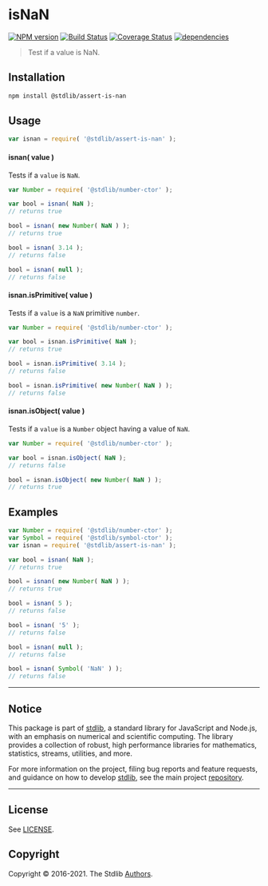 <!--

@license Apache-2.0

Copyright (c) 2018 The Stdlib Authors.

Licensed under the Apache License, Version 2.0 (the "License");
you may not use this file except in compliance with the License.
You may obtain a copy of the License at

   http://www.apache.org/licenses/LICENSE-2.0

Unless required by applicable law or agreed to in writing, software
distributed under the License is distributed on an "AS IS" BASIS,
WITHOUT WARRANTIES OR CONDITIONS OF ANY KIND, either express or implied.
See the License for the specific language governing permissions and
limitations under the License.

-->

# isNaN

[![NPM version][npm-image]][npm-url] [![Build Status][test-image]][test-url] [![Coverage Status][coverage-image]][coverage-url] [![dependencies][dependencies-image]][dependencies-url]

> Test if a value is NaN.

<section class="installation">

## Installation

```bash
npm install @stdlib/assert-is-nan
```

</section>

<section class="usage">

## Usage

```javascript
var isnan = require( '@stdlib/assert-is-nan' );
```

#### isnan( value )

Tests if a `value` is `NaN`.

<!-- eslint-disable no-new-wrappers -->

```javascript
var Number = require( '@stdlib/number-ctor' );

var bool = isnan( NaN );
// returns true

bool = isnan( new Number( NaN ) );
// returns true

bool = isnan( 3.14 );
// returns false

bool = isnan( null );
// returns false
```

#### isnan.isPrimitive( value )

Tests if a `value` is a `NaN` primitive `number`.

<!-- eslint-disable no-new-wrappers -->

```javascript
var Number = require( '@stdlib/number-ctor' );

var bool = isnan.isPrimitive( NaN );
// returns true

bool = isnan.isPrimitive( 3.14 );
// returns false

bool = isnan.isPrimitive( new Number( NaN ) );
// returns false
```

#### isnan.isObject( value )

Tests if a `value` is a `Number` object having a value of `NaN`.

<!-- eslint-disable no-new-wrappers -->

```javascript
var Number = require( '@stdlib/number-ctor' );

var bool = isnan.isObject( NaN );
// returns false

bool = isnan.isObject( new Number( NaN ) );
// returns true
```

</section>

<!-- /.usage -->

<section class="examples">

## Examples

<!-- eslint-disable no-new-wrappers -->

<!-- eslint no-undef: "error" -->

```javascript
var Number = require( '@stdlib/number-ctor' );
var Symbol = require( '@stdlib/symbol-ctor' );
var isnan = require( '@stdlib/assert-is-nan' );

var bool = isnan( NaN );
// returns true

bool = isnan( new Number( NaN ) );
// returns true

bool = isnan( 5 );
// returns false

bool = isnan( '5' );
// returns false

bool = isnan( null );
// returns false

bool = isnan( Symbol( 'NaN' ) );
// returns false
```

</section>

<!-- /.examples -->


<section class="main-repo" >

* * *

## Notice

This package is part of [stdlib][stdlib], a standard library for JavaScript and Node.js, with an emphasis on numerical and scientific computing. The library provides a collection of robust, high performance libraries for mathematics, statistics, streams, utilities, and more.

For more information on the project, filing bug reports and feature requests, and guidance on how to develop [stdlib][stdlib], see the main project [repository][stdlib].

---

## License

See [LICENSE][stdlib-license].


## Copyright

Copyright &copy; 2016-2021. The Stdlib [Authors][stdlib-authors].

</section>

<!-- /.stdlib -->

<!-- Section for all links. Make sure to keep an empty line after the `section` element and another before the `/section` close. -->

<section class="links">

[npm-image]: http://img.shields.io/npm/v/@stdlib/assert-is-nan.svg
[npm-url]: https://npmjs.org/package/@stdlib/assert-is-nan

[test-image]: https://github.com/stdlib-js/assert-is-nan/actions/workflows/test.yml/badge.svg
[test-url]: https://github.com/stdlib-js/assert-is-nan/actions/workflows/test.yml

[coverage-image]: https://img.shields.io/codecov/c/github/stdlib-js/assert-is-nan/main.svg
[coverage-url]: https://codecov.io/github/stdlib-js/assert-is-nan?branch=main

[dependencies-image]: https://img.shields.io/david/stdlib-js/assert-is-nan
[dependencies-url]: https://david-dm.org/stdlib-js/assert-is-nan/main

[stdlib]: https://github.com/stdlib-js/stdlib

[stdlib-authors]: https://github.com/stdlib-js/stdlib/graphs/contributors

[stdlib-license]: https://raw.githubusercontent.com/stdlib-js/assert-is-nan/main/LICENSE

</section>

<!-- /.links -->
